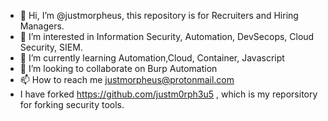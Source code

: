 - 👋 Hi, I’m @justmorpheus, this repository is for Recruiters and Hiring Managers.
- 👀 I’m interested in Information Security, Automation, DevSecops, Cloud Security, SIEM.
- 🌱 I’m currently learning Automation,Cloud, Container, Javascript
- 💞️ I’m looking to collaborate on Burp Automation
- 📫 How to reach me justmorpheus@protonmail.com
- I have forked https://github.com/justm0rph3u5 , which is my reporsitory for forking security tools.


<!---
justmorpheus/justmorpheus is a ✨ special ✨ repository because its `README.md` (this file) appears on your GitHub profile.
You can click the Preview link to take a look at your changes.
--->
